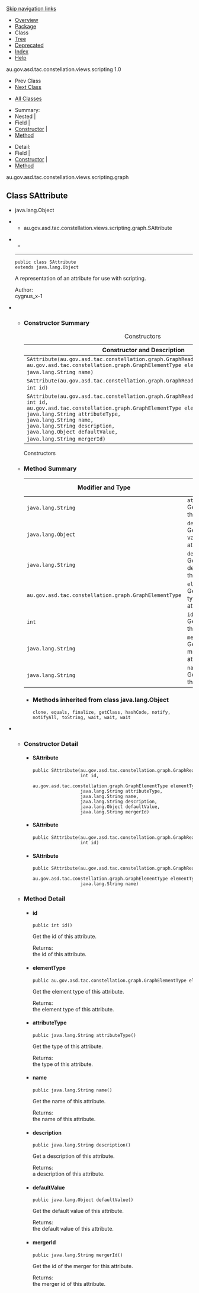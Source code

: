 <meta http-equiv="Content-Type">
<div class="topNav">

<span id="navbar.top"></span>

<div class="skipNav">

[Skip navigation links](../ext/docs/CoreScriptingView/docs/javadoc/graph/SAttribute.md#skip.navbar.top "Skip navigation links")

</div>

<span id="navbar.top.firstrow"></span>

-   [Overview](../ext/docs/CoreScriptingView/docs/javadoc/overview-summary.md)
-   [Package](../ext/docs/CoreScriptingView/docs/javadoc/graph/package-summary.md)
-   Class
-   [Tree](../ext/docs/CoreScriptingView/docs/javadoc/graph/package-tree.md)
-   [Deprecated](../ext/docs/CoreScriptingView/docs/javadoc/deprecated-list.md)
-   [Index](../ext/docs/CoreScriptingView/docs/javadoc/index-all.md)
-   [Help](../ext/docs/CoreScriptingView/docs/javadoc/help-doc.md)

<div class="aboutLanguage">

au.gov.asd.tac.constellation.views.scripting 1.0

</div>

</div>

<div class="subNav">

-   Prev Class
-   [<span
    class="typeNameLink">Next Class</span>](../ext/docs/CoreScriptingView/docs/javadoc/graph/SCollection.md "class in au.gov.asd.tac.constellation.views.scripting.graph")

<!-- -->

-   [All Classes](../ext/docs/CoreScriptingView/docs/javadoc/allclasses-noframe.md)

<div>

</div>

<div>

-   Summary: 
-   Nested | 
-   Field | 
-   [Constructor](../ext/docs/CoreScriptingView/docs/javadoc/graph/SAttribute.md#constructor.summary) | 
-   [Method](../ext/docs/CoreScriptingView/docs/javadoc/graph/SAttribute.md#method.summary)

<!-- -->

-   Detail: 
-   Field | 
-   [Constructor](../ext/docs/CoreScriptingView/docs/javadoc/graph/SAttribute.md#constructor.detail) | 
-   [Method](../ext/docs/CoreScriptingView/docs/javadoc/graph/SAttribute.md#method.detail)

</div>

<span id="skip.navbar.top"></span>

</div>

<div class="header">

<div class="subTitle">

au.gov.asd.tac.constellation.views.scripting.graph

</div>

## Class SAttribute

</div>

<div class="contentContainer">

-   java.lang.Object

-   -   au.gov.asd.tac.constellation.views.scripting.graph.SAttribute

<div class="description">

-   -
    ------------------------------------------------------------------------

        public class SAttribute
        extends java.lang.Object

    <div class="block">

    A representation of an attribute for use with scripting.

    </div>

    <span class="simpleTagLabel">Author:</span>  
    cygnus_x-1

</div>

<div class="summary">

-   -   <span id="constructor.summary"></span>

        ### Constructor Summary

        <table class="memberSummary" data-border="0" data-cellpadding="3" data-cellspacing="0" data-summary="Constructor Summary table, listing constructors, and an explanation">
        <caption><span>Constructors</span><span class="tabEnd"> </span></caption>
        <thead>
        <tr class="header">
        <th class="colOne" scope="col">Constructor and Description</th>
        </tr>
        </thead>
        <tbody>
        <tr class="odd altColor">
        <td class="colOne"><code>SAttribute(au.gov.asd.tac.constellation.graph.GraphReadMethods readableGraph,                                                 au.gov.asd.tac.constellation.graph.GraphElementType elementType,                                                 java.lang.String name)</code> </td>
        </tr>
        <tr class="even rowColor">
        <td class="colOne"><code>SAttribute(au.gov.asd.tac.constellation.graph.GraphReadMethods readableGraph,                                                 int id)</code> </td>
        </tr>
        <tr class="odd altColor">
        <td class="colOne"><code>SAttribute(au.gov.asd.tac.constellation.graph.GraphReadMethods readableGraph,                                                 int id,                                                 au.gov.asd.tac.constellation.graph.GraphElementType elementType,                                                 java.lang.String attributeType,                                                 java.lang.String name,                                                 java.lang.String description,                                                 java.lang.Object defaultValue,                                                 java.lang.String mergerId)</code> </td>
        </tr>
        </tbody>
        </table>

        Constructors<span class="tabEnd"> </span>

    <!-- -->

    -   <span id="method.summary"></span>

        ### Method Summary

        <table class="memberSummary" data-border="0" data-cellpadding="3" data-cellspacing="0" data-summary="Method Summary table, listing methods, and an explanation">
        <colgroup>
        <col style="width: 50%" />
        <col style="width: 50%" />
        </colgroup>
        <thead>
        <tr class="header">
        <th class="colFirst" scope="col">Modifier and Type</th>
        <th class="colLast" scope="col">Method and Description</th>
        </tr>
        </thead>
        <tbody>
        <tr id="i0" class="odd altColor">
        <td class="colFirst"><code>java.lang.String</code></td>
        <td class="colLast"><code>attributeType()</code>
        <div class="block">
        Get the type of this attribute.
        </div></td>
        </tr>
        <tr id="i1" class="even rowColor">
        <td class="colFirst"><code>java.lang.Object</code></td>
        <td class="colLast"><code>defaultValue()</code>
        <div class="block">
        Get the default value of this attribute.
        </div></td>
        </tr>
        <tr id="i2" class="odd altColor">
        <td class="colFirst"><code>java.lang.String</code></td>
        <td class="colLast"><code>description()</code>
        <div class="block">
        Get a description of this attribute.
        </div></td>
        </tr>
        <tr id="i3" class="even rowColor">
        <td class="colFirst"><code>au.gov.asd.tac.constellation.graph.GraphElementType</code></td>
        <td class="colLast"><code>elementType()</code>
        <div class="block">
        Get the element type of this attribute.
        </div></td>
        </tr>
        <tr id="i4" class="odd altColor">
        <td class="colFirst"><code>int</code></td>
        <td class="colLast"><code>id()</code>
        <div class="block">
        Get the id of this attribute.
        </div></td>
        </tr>
        <tr id="i5" class="even rowColor">
        <td class="colFirst"><code>java.lang.String</code></td>
        <td class="colLast"><code>mergerId()</code>
        <div class="block">
        Get the id of the merger for this attribute.
        </div></td>
        </tr>
        <tr id="i6" class="odd altColor">
        <td class="colFirst"><code>java.lang.String</code></td>
        <td class="colLast"><code>name()</code>
        <div class="block">
        Get the name of this attribute.
        </div></td>
        </tr>
        </tbody>
        </table>


        -   <span
            id="methods.inherited.from.class.java.lang.Object"></span>

            ### Methods inherited from class java.lang.Object

            `clone, equals, finalize, getClass, hashCode, notify, notifyAll, toString, wait, wait, wait`

</div>

<div class="details">

-   -   <span id="constructor.detail"></span>

        ### Constructor Detail

        <span
        id="SAttribute-au.gov.asd.tac.constellation.graph.GraphReadMethods-int-au.gov.asd.tac.constellation.graph.GraphElementType-java.lang.String-java.lang.String-java.lang.String-java.lang.Object-java.lang.String-"></span>

        -   #### SAttribute

                public SAttribute(au.gov.asd.tac.constellation.graph.GraphReadMethods readableGraph,
                                  int id,
                                  au.gov.asd.tac.constellation.graph.GraphElementType elementType,
                                  java.lang.String attributeType,
                                  java.lang.String name,
                                  java.lang.String description,
                                  java.lang.Object defaultValue,
                                  java.lang.String mergerId)

        <span
        id="SAttribute-au.gov.asd.tac.constellation.graph.GraphReadMethods-int-"></span>

        -   #### SAttribute

                public SAttribute(au.gov.asd.tac.constellation.graph.GraphReadMethods readableGraph,
                                  int id)

        <span
        id="SAttribute-au.gov.asd.tac.constellation.graph.GraphReadMethods-au.gov.asd.tac.constellation.graph.GraphElementType-java.lang.String-"></span>

        -   #### SAttribute

                public SAttribute(au.gov.asd.tac.constellation.graph.GraphReadMethods readableGraph,
                                  au.gov.asd.tac.constellation.graph.GraphElementType elementType,
                                  java.lang.String name)

    <!-- -->

    -   <span id="method.detail"></span>

        ### Method Detail

        <span id="id--"></span>

        -   #### id

                public int id()

            <div class="block">

            Get the id of this attribute.

            </div>

            <span class="returnLabel">Returns:</span>  
            the id of this attribute.

        <span id="elementType--"></span>

        -   #### elementType

                public au.gov.asd.tac.constellation.graph.GraphElementType elementType()

            <div class="block">

            Get the element type of this attribute.

            </div>

            <span class="returnLabel">Returns:</span>  
            the element type of this attribute.

        <span id="attributeType--"></span>

        -   #### attributeType

                public java.lang.String attributeType()

            <div class="block">

            Get the type of this attribute.

            </div>

            <span class="returnLabel">Returns:</span>  
            the type of this attribute.

        <span id="name--"></span>

        -   #### name

                public java.lang.String name()

            <div class="block">

            Get the name of this attribute.

            </div>

            <span class="returnLabel">Returns:</span>  
            the name of this attribute.

        <span id="description--"></span>

        -   #### description

                public java.lang.String description()

            <div class="block">

            Get a description of this attribute.

            </div>

            <span class="returnLabel">Returns:</span>  
            a description of this attribute.

        <span id="defaultValue--"></span>

        -   #### defaultValue

                public java.lang.Object defaultValue()

            <div class="block">

            Get the default value of this attribute.

            </div>

            <span class="returnLabel">Returns:</span>  
            the default value of this attribute.

        <span id="mergerId--"></span>

        -   #### mergerId

                public java.lang.String mergerId()

            <div class="block">

            Get the id of the merger for this attribute.

            </div>

            <span class="returnLabel">Returns:</span>  
            the merger id of this attribute.

</div>

</div>

